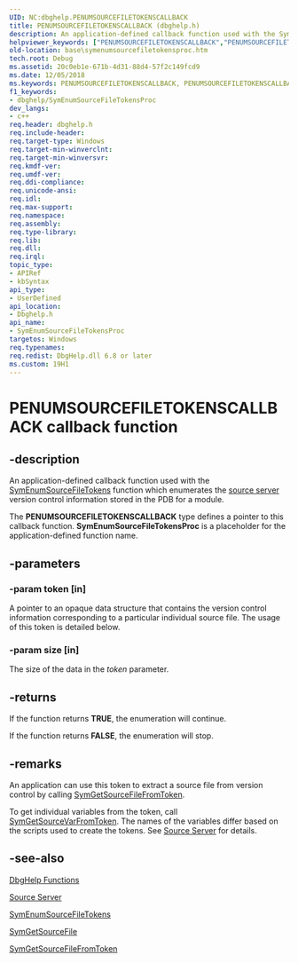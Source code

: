 ```yaml
---
UID: NC:dbghelp.PENUMSOURCEFILETOKENSCALLBACK
title: PENUMSOURCEFILETOKENSCALLBACK (dbghelp.h)
description: An application-defined callback function used with the SymEnumSourceFileTokens function which enumerates the source server version control information stored in the PDB for a module.helpviewer_keywords: ["PENUMSOURCEFILETOKENSCALLBACK","PENUMSOURCEFILETOKENSCALLBACK callback","SymEnumSourceFileTokensProc","SymEnumSourceFileTokensProc callback function","base.symenumsourcefiletokensproc","dbghelp/SymEnumSourceFileTokensProc"]
old-location: base\symenumsourcefiletokensproc.htm
tech.root: Debug
ms.assetid: 20c0eb1e-671b-4d31-88d4-57f2c149fcd9
ms.date: 12/05/2018
ms.keywords: PENUMSOURCEFILETOKENSCALLBACK, PENUMSOURCEFILETOKENSCALLBACK callback, SymEnumSourceFileTokensProc, SymEnumSourceFileTokensProc callback function, base.symenumsourcefiletokensproc, dbghelp/SymEnumSourceFileTokensProc
f1_keywords:
- dbghelp/SymEnumSourceFileTokensProc
dev_langs:
- c++
req.header: dbghelp.h
req.include-header: 
req.target-type: Windows
req.target-min-winverclnt: 
req.target-min-winversvr: 
req.kmdf-ver: 
req.umdf-ver: 
req.ddi-compliance: 
req.unicode-ansi: 
req.idl: 
req.max-support: 
req.namespace: 
req.assembly: 
req.type-library: 
req.lib: 
req.dll: 
req.irql: 
topic_type:
- APIRef
- kbSyntax
api_type:
- UserDefined
api_location:
- Dbghelp.h
api_name:
- SymEnumSourceFileTokensProc
targetos: Windows
req.typenames: 
req.redist: DbgHelp.dll 6.8 or later
ms.custom: 19H1
---
```


# PENUMSOURCEFILETOKENSCALLBACK callback function


## -description


An application-defined callback function used with the 
<a href="https://docs.microsoft.com/windows/desktop/api/dbghelp/nf-dbghelp-symenumsourcefiletokens">SymEnumSourceFileTokens</a> function which enumerates the <a href="https://docs.microsoft.com/windows/desktop/Debug/source-server-and-source-indexing">source server</a> version control information stored in the PDB for a module.

The <b>PENUMSOURCEFILETOKENSCALLBACK</b> type defines a pointer to this callback function. 
<b>SymEnumSourceFileTokensProc</b> is a placeholder for the application-defined function name.


## -parameters




### -param token [in]

A pointer to an opaque data structure that contains the version control information corresponding to a particular individual source file.     The usage of this token is detailed below.


### -param size [in]

The size of the data in the <i>token</i> parameter.


## -returns



If the function returns <b>TRUE</b>, the enumeration will continue.
						

If the function returns <b>FALSE</b>, the enumeration will stop.




## -remarks



An application can use this token to extract a source file from version control by calling <a href="https://docs.microsoft.com/windows/desktop/api/dbghelp/nf-dbghelp-symgetsourcefilefromtoken">SymGetSourceFileFromToken</a>.  

To get individual variables from the token, call <a href="https://docs.microsoft.com/windows/desktop/api/dbghelp/nf-dbghelp-symgetsourcevarfromtoken">SymGetSourceVarFromToken</a>.  The names of the variables differ based on the scripts used to create the tokens.  See <a href="https://docs.microsoft.com/windows/desktop/Debug/source-server-and-source-indexing">Source Server</a> for details.




## -see-also




<a href="https://docs.microsoft.com/windows/desktop/Debug/dbghelp-functions">DbgHelp Functions</a>



<a href="https://docs.microsoft.com/windows/desktop/Debug/source-server-and-source-indexing">Source Server</a>



<a href="https://docs.microsoft.com/windows/desktop/api/dbghelp/nf-dbghelp-symenumsourcefiletokens">SymEnumSourceFileTokens</a>



<a href="https://docs.microsoft.com/windows/desktop/api/dbghelp/nf-dbghelp-symgetsourcefile">SymGetSourceFile</a>



<a href="https://docs.microsoft.com/windows/desktop/api/dbghelp/nf-dbghelp-symgetsourcefilefromtoken">SymGetSourceFileFromToken</a>
 

 

